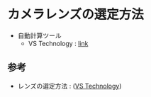 # カメラレンズの選定方法

- 自動計算ツール
  - VS Technology : [link](https://vst.co.jp/support/lens-selector/)

## 参考
- レンズの選定方法 : ([VS Technology](https://vst.co.jp/support/lens-choice/))